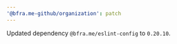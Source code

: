 ```yaml
---
'@bfra.me-github/organization': patch
---
```


Updated dependency `@bfra.me/eslint-config` to `0.20.10`.
